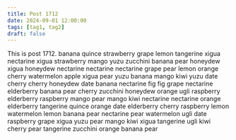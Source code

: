 ```yaml
---
title: Post 1712
date: 2024-09-01 12:00:00
tags: [tag1, tag2]
draft: false
---
```

This is post 1712.
banana
quince
strawberry
grape
lemon
tangerine
xigua
nectarine
xigua
strawberry
mango
yuzu
zucchini
banana
pear
honeydew
xigua
honeydew
nectarine
nectarine
nectarine
grape
pear
lemon
orange
cherry
watermelon
apple
xigua
pear
yuzu
banana
mango
kiwi
yuzu
date
cherry
cherry
honeydew
date
banana
nectarine
fig
fig
grape
nectarine
elderberry
banana
pear
cherry
zucchini
honeydew
orange
ugli
raspberry
elderberry
raspberry
mango
pear
mango
kiwi
nectarine
nectarine
orange
elderberry
tangerine
quince
orange
date
elderberry
cherry
raspberry
lemon
watermelon
lemon
banana
pear
nectarine
pear
watermelon
ugli
date
raspberry
grape
xigua
yuzu
pear
mango
kiwi
xigua
tangerine
ugli
kiwi
cherry
pear
tangerine
zucchini
orange
banana
pear

